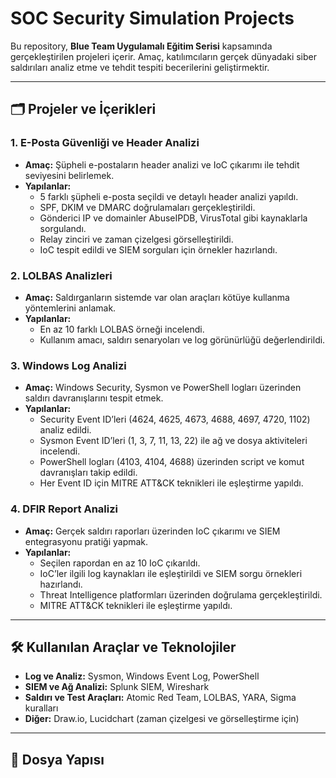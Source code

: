 # SOC Security Simulation Projects

Bu repository, **Blue Team Uygulamalı Eğitim Serisi** kapsamında gerçekleştirilen projeleri içerir. Amaç, katılımcıların gerçek dünyadaki siber saldırıları analiz etme ve tehdit tespiti becerilerini geliştirmektir.

---

## 🗂 Projeler ve İçerikleri

### 1. E-Posta Güvenliği ve Header Analizi
- **Amaç:** Şüpheli e-postaların header analizi ve IoC çıkarımı ile tehdit seviyesini belirlemek.  
- **Yapılanlar:**  
  - 5 farklı şüpheli e-posta seçildi ve detaylı header analizi yapıldı.  
  - SPF, DKIM ve DMARC doğrulamaları gerçekleştirildi.  
  - Gönderici IP ve domainler AbuseIPDB, VirusTotal gibi kaynaklarla sorgulandı.  
  - Relay zinciri ve zaman çizelgesi görselleştirildi.  
  - IoC tespit edildi ve SIEM sorguları için örnekler hazırlandı.  

### 2. LOLBAS Analizleri
- **Amaç:** Saldırganların sistemde var olan araçları kötüye kullanma yöntemlerini anlamak.  
- **Yapılanlar:**  
  - En az 10 farklı LOLBAS örneği incelendi.  
  - Kullanım amacı, saldırı senaryoları ve log görünürlüğü değerlendirildi.  

### 3. Windows Log Analizi
- **Amaç:** Windows Security, Sysmon ve PowerShell logları üzerinden saldırı davranışlarını tespit etmek.  
- **Yapılanlar:**  
  - Security Event ID’leri (4624, 4625, 4673, 4688, 4697, 4720, 1102) analiz edildi.  
  - Sysmon Event ID’leri (1, 3, 7, 11, 13, 22) ile ağ ve dosya aktiviteleri incelendi.  
  - PowerShell logları (4103, 4104, 4688) üzerinden script ve komut davranışları takip edildi.  
  - Her Event ID için MITRE ATT&CK teknikleri ile eşleştirme yapıldı.  

### 4. DFIR Report Analizi
- **Amaç:** Gerçek saldırı raporları üzerinden IoC çıkarımı ve SIEM entegrasyonu pratiği yapmak.  
- **Yapılanlar:**  
  - Seçilen rapordan en az 10 IoC çıkarıldı.  
  - IoC’ler ilgili log kaynakları ile eşleştirildi ve SIEM sorgu örnekleri hazırlandı.  
  - Threat Intelligence platformları üzerinden doğrulama gerçekleştirildi.  
  - MITRE ATT&CK teknikleri ile eşleştirme yapıldı.  

---

## 🛠 Kullanılan Araçlar ve Teknolojiler
- **Log ve Analiz:** Sysmon, Windows Event Log, PowerShell  
- **SIEM ve Ağ Analizi:** Splunk SIEM, Wireshark  
- **Saldırı ve Test Araçları:** Atomic Red Team, LOLBAS, YARA, Sigma kuralları  
- **Diğer:** Draw.io, Lucidchart (zaman çizelgesi ve görselleştirme için)  

---

## 📁 Dosya Yapısı

